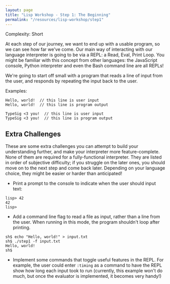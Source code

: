```yaml
---
layout: page
title: "Lisp Workshop - Step 1: The Beginning"
permalink: "/resources/lisp-workshop/step1"
---
```

Complexity: Short

At each step of our journey, we want to end up with a usable program, so we can see how far we've come.
Our main way of interacting with our language interpreter is going to be via a REPL: a Read, Eval, Print Loop.
You might be familiar with this concept from other languages: the JavaScript console, Python interpreter and even the Bash command line are all REPLs!

We're going to start off small with a program that reads a line of input from the user, and responds by repeating the input back to the user.

Examples:
```
Hello, world!  // this line is user input
Hello, world!  // this line is program output
```

```
TypeSig <3 you!  // this line is user input
TypeSig <3 you!  // this line is program output
```

## Extra Challenges
These are some extra challenges you can attempt to build your understanding further, and make your interpreter more feature-complete. None of them are required for a fully-functional interpreter. They are listed in order of subjective difficulty; if you struggle on the later ones, you should move on to the next step and come back later. Depending on your language choice, they might be easier or harder than anticipated!

- Print a prompt to the console to indicate when the user should input text:
```console
lisp> 42
42
lisp>
```

- Add a command line flag to read a file as input, rather than a line from the user. When running in this mode, the program shouldn't loop after printing.
```console
sh$ echo "Hello, world!" > input.txt
sh$ ./step1 -f input.txt
Hello, world!
sh$
```

- Implement some commands that toggle useful features in the REPL. For example, the user could enter `:timing` as a command to have the REPL show how long each input took to run (currently, this example won't do much, but once the evaluator is implemented, it becomes very handy!)
